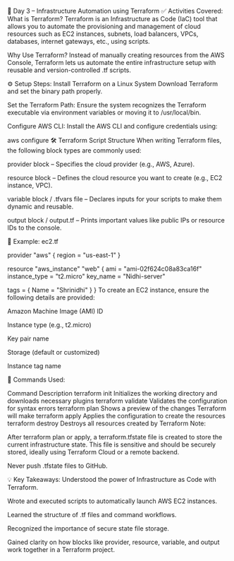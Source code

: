 📅 Day 3 – Infrastructure Automation using Terraform
✅ Activities Covered:
What is Terraform?
Terraform is an Infrastructure as Code (IaC) tool that allows you to automate the provisioning and management of cloud resources such as EC2 instances, subnets, load balancers, VPCs, databases, internet gateways, etc., using scripts.

Why Use Terraform?
Instead of manually creating resources from the AWS Console, Terraform lets us automate the entire infrastructure setup with reusable and version-controlled .tf scripts.

⚙️ Setup Steps:
Install Terraform on a Linux System
Download Terraform and set the binary path properly.

Set the Terraform Path:
Ensure the system recognizes the Terraform executable via environment variables or moving it to /usr/local/bin.

Configure AWS CLI:
Install the AWS CLI and configure credentials using:

aws configure
🛠️ Terraform Script Structure
When writing Terraform files, the following block types are commonly used:

provider block – Specifies the cloud provider (e.g., AWS, Azure).

resource block – Defines the cloud resource you want to create (e.g., EC2 instance, VPC).

variable block / .tfvars file – Declares inputs for your scripts to make them dynamic and reusable.

output block / output.tf – Prints important values like public IPs or resource IDs to the console.

📝 Example: ec2.tf

provider "aws" {
  region = "us-east-1"
}

resource "aws_instance" "web" {
  ami           = "ami-02f624c08a83ca16f"
  instance_type = "t2.micro"
  key_name      = "Nidhi-server"

  tags = {
    Name = "Shrinidhi"
  }
}
To create an EC2 instance, ensure the following details are provided:

Amazon Machine Image (AMI) ID

Instance type (e.g., t2.micro)

Key pair name

Storage (default or customized)

Instance tag name

🧪 Commands Used:

Command	Description
terraform init	Initializes the working directory and downloads necessary plugins
terraform validate	Validates the configuration for syntax errors
terraform plan	Shows a preview of the changes Terraform will make
terraform apply	Applies the configuration to create the resources
terraform destroy	Destroys all resources created by Terraform
Note:

After terraform plan or apply, a terraform.tfstate file is created to store the current infrastructure state. This file is sensitive and should be securely stored, ideally using Terraform Cloud or a remote backend.

Never push .tfstate files to GitHub.

💡 Key Takeaways:
Understood the power of Infrastructure as Code with Terraform.

Wrote and executed scripts to automatically launch AWS EC2 instances.

Learned the structure of .tf files and command workflows.

Recognized the importance of secure state file storage.

Gained clarity on how blocks like provider, resource, variable, and output work together in a Terraform project.
